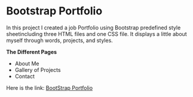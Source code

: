# Bootstrap Portfolio

In this project I created a job Portfolio using Bootstrap predefined style sheetincluding three HTML files and one CSS file. It displays a little about myself through words, projects, and styles.



**The Different Pages**
* About Me
* Gallery of Projects 
* Contact

Here is the link: [BootStrap Portfolio](https://dorntrevor7.github.io/bootstrap-portfolio/)